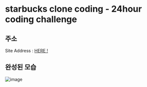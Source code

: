 # starbucks clone coding - 24hour coding challenge
## 주소
Site Address : [HERE !](https://starbucks-jjabindang.netlify.app/)
## 완성된 모습
![image](https://user-images.githubusercontent.com/80371353/182027336-24f4aa5d-4926-4135-8ff0-eeed3715de12.png)
